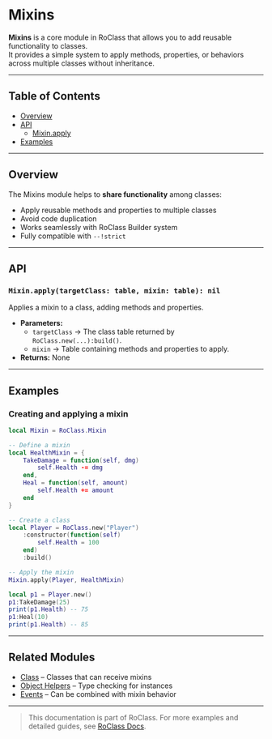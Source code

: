# Mixins

**Mixins** is a core module in RoClass that allows you to add reusable functionality to classes.  
It provides a simple system to apply methods, properties, or behaviors across multiple classes without inheritance.

---

## Table of Contents

- [Overview](#overview)
- [API](#api)
  - [Mixin.apply](#mixinapply)
- [Examples](#examples)

---

## Overview

The Mixins module helps to **share functionality** among classes:

- Apply reusable methods and properties to multiple classes  
- Avoid code duplication  
- Works seamlessly with RoClass Builder system  
- Fully compatible with `--!strict`

---

## API

### `Mixin.apply(targetClass: table, mixin: table): nil`
Applies a mixin to a class, adding methods and properties.  
- **Parameters:**
  - `targetClass` → The class table returned by `RoClass.new(...):build()`.
  - `mixin` → Table containing methods and properties to apply.
- **Returns:** None

---

## Examples

### Creating and applying a mixin

```lua
local Mixin = RoClass.Mixin

-- Define a mixin
local HealthMixin = {
    TakeDamage = function(self, dmg)
        self.Health -= dmg
    end,
    Heal = function(self, amount)
        self.Health += amount
    end
}

-- Create a class
local Player = RoClass.new("Player")
    :constructor(function(self)
        self.Health = 100
    end)
    :build()

-- Apply the mixin
Mixin.apply(Player, HealthMixin)

local p1 = Player.new()
p1:TakeDamage(25)
print(p1.Health) -- 75
p1:Heal(10)
print(p1.Health) -- 85
```

---

## Related Modules

* [Class](classes.md) – Classes that can receive mixins
* [Object Helpers](object.md) – Type checking for instances
* [Events](event.md) – Can be combined with mixin behavior

---

> This documentation is part of RoClass.
> For more examples and detailed guides, see [RoClass Docs](index.md).
